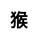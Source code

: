---
title: 猴
layout: zodiac/single
description: 生肖信息 - 猴.
js: ["js/luck/constellation/single.js"]
css: ["css/luck/constellation/single.css"]
---